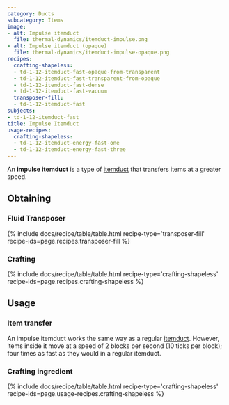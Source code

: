 ```yaml
---
category: Ducts
subcategory: Items
image:
- alt: Impulse itemduct
  file: thermal-dynamics/itemduct-impulse.png
- alt: Impulse itemduct (opaque)
  file: thermal-dynamics/itemduct-impulse-opaque.png
recipes:
  crafting-shapeless:
  - td-1-12-itemduct-fast-opaque-from-transparent
  - td-1-12-itemduct-fast-transparent-from-opaque
  - td-1-12-itemduct-fast-dense
  - td-1-12-itemduct-fast-vacuum
  transposer-fill:
  - td-1-12-itemduct-fast
subjects:
- td-1-12-itemduct-fast
title: Impulse Itemduct
usage-recipes:
  crafting-shapeless:
  - td-1-12-itemduct-energy-fast-one
  - td-1-12-itemduct-energy-fast-three
---
```


An **impulse itemduct** is a type of [itemduct](../itemduct/) that transfers
items at a greater speed.


Obtaining
---------

### Fluid Transposer
{% include docs/recipe/table/table.html recipe-type='transposer-fill' recipe-ids=page.recipes.transposer-fill %}

### Crafting
{% include docs/recipe/table/table.html recipe-type='crafting-shapeless' recipe-ids=page.recipes.crafting-shapeless %}


Usage
-----

### Item transfer
An impulse itemduct works the same way as a regular [itemduct](../itemduct/).
However, items inside it move at a speed of 2 blocks per second (10 ticks per
block); four times as fast as they would in a regular itemduct.

### Crafting ingredient
{% include docs/recipe/table/table.html recipe-type='crafting-shapeless' recipe-ids=page.usage-recipes.crafting-shapeless %}
